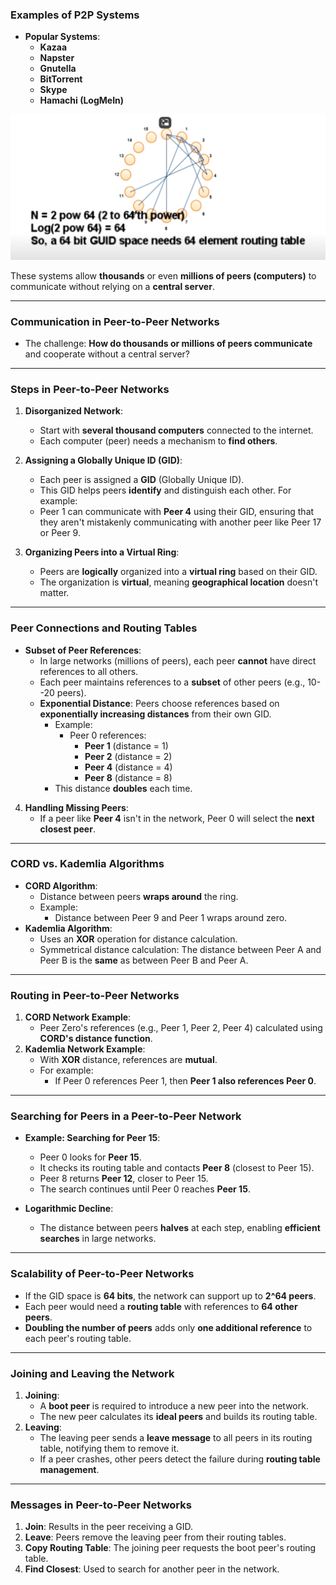 ### **Examples of P2P Systems**

-   **Popular Systems**:
    -   **Kazaa**
    -   **Napster**
    -   **Gnutella**
    -   **BitTorrent**
    -   **Skype**
    -   **Hamachi (LogMeIn)**

![alt text]({13231AD3-1EC6-484E-8F5E-B3DEB1AE2D15}.png)

These systems allow **thousands** or even **millions of peers (computers)** to communicate without relying on a **central server**.

* * * *

### **Communication in Peer-to-Peer Networks**

-   The challenge:
    **How do thousands or millions of peers communicate** and cooperate without a central server?

* * * *

### **Steps in Peer-to-Peer Networks**

1.  **Disorganized Network**:

    -   Start with **several thousand computers** connected to the internet.
    -   Each computer (peer) needs a mechanism to **find others**.
2.  **Assigning a Globally Unique ID (GID)**:

    -   Each peer is assigned a **GID** (Globally Unique ID).
    -   This GID helps peers **identify** and distinguish each other.
        For example:
    -   Peer 1 can communicate with **Peer 4** using their GID, ensuring that they aren't mistakenly communicating with another peer like Peer 17 or Peer 9.
3.  **Organizing Peers into a Virtual Ring**:

    -   Peers are **logically** organized into a **virtual ring** based on their GID.
    -   The organization is **virtual**, meaning **geographical location** doesn't matter.

* * * *

### **Peer Connections and Routing Tables**

-   **Subset of Peer References**:
    -   In large networks (millions of peers), each peer **cannot** have direct references to all others.
    -   Each peer maintains references to a **subset** of other peers (e.g., 10--20 peers).
    -   **Exponential Distance**:
        Peers choose references based on **exponentially increasing distances** from their own GID.
        -   Example:
            -   Peer 0 references:
                -   **Peer 1** (distance = 1)
                -   **Peer 2** (distance = 2)
                -   **Peer 4** (distance = 4)
                -   **Peer 8** (distance = 8)
        -   This distance **doubles** each time.

4.  **Handling Missing Peers**:
    -   If a peer like **Peer 4** isn't in the network, Peer 0 will select the **next closest peer**.

* * * *

### **CORD vs. Kademlia Algorithms**

-   **CORD Algorithm**:
    -   Distance between peers **wraps around** the ring.
    -   Example:
        -   Distance between Peer 9 and Peer 1 wraps around zero.
-   **Kademlia Algorithm**:
    -   Uses an **XOR** operation for distance calculation.
    -   Symmetrical distance calculation:
        The distance between Peer A and Peer B is the **same** as between Peer B and Peer A.

* * * *

### **Routing in Peer-to-Peer Networks**

1.  **CORD Network Example**:
    -   Peer Zero's references (e.g., Peer 1, Peer 2, Peer 4) calculated using **CORD's distance function**.
2.  **Kademlia Network Example**:
    -   With **XOR** distance, references are **mutual**.
    -   For example:
        -   If Peer 0 references Peer 1, then **Peer 1 also references Peer 0**.

* * * *

### **Searching for Peers in a Peer-to-Peer Network**

-   **Example: Searching for Peer 15**:

    -   Peer 0 looks for **Peer 15**.
    -   It checks its routing table and contacts **Peer 8** (closest to Peer 15).
    -   Peer 8 returns **Peer 12**, closer to Peer 15.
    -   The search continues until Peer 0 reaches **Peer 15**.
-   **Logarithmic Decline**:

    -   The distance between peers **halves** at each step, enabling **efficient searches** in large networks.

* * * *

### **Scalability of Peer-to-Peer Networks**

-   If the GID space is **64 bits**, the network can support up to **2^64 peers**.
-   Each peer would need a **routing table** with references to **64 other peers**.
-   **Doubling the number of peers** adds only **one additional reference** to each peer's routing table.

* * * *

### **Joining and Leaving the Network**

1.  **Joining**:
    -   A **boot peer** is required to introduce a new peer into the network.
    -   The new peer calculates its **ideal peers** and builds its routing table.
2.  **Leaving**:
    -   The leaving peer sends a **leave message** to all peers in its routing table, notifying them to remove it.
    -   If a peer crashes, other peers detect the failure during **routing table management**.

* * * *

### **Messages in Peer-to-Peer Networks**

1.  **Join**:
    Results in the peer receiving a GID.
2.  **Leave**:
    Peers remove the leaving peer from their routing tables.
3.  **Copy Routing Table**:
    The joining peer requests the boot peer's routing table.
4.  **Find Closest**:
    Used to search for another peer in the network.
